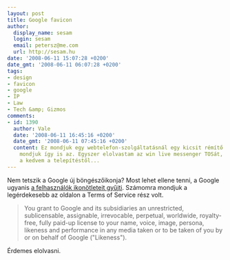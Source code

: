 ```yaml
---
layout: post
title: Google favicon
author:
  display_name: sesam
  login: sesam
  email: petersz@me.com
  url: http://sesam.hu
date: '2008-06-11 15:07:28 +0200'
date_gmt: '2008-06-11 06:07:28 +0200'
tags:
- design
- favicon
- google
- IP
- Law
- Tech &amp; Gizmos
comments:
- id: 1390
  author: Vale
  date: '2008-06-11 16:45:16 +0200'
  date_gmt: '2008-06-11 07:45:16 +0200'
  content: Ez mondjuk egy webtelefon-szolgáltatásnál egy kicsit rémítő kikötés lenne,
    mondjuk így is az. Egyszer elolvastam az win live messenger TOSát, és nagyon elvette
    a kedvem a telepítéstől...
---
```


Nem tetszik a Google új böngészőikonja? Most lehet ellene tenni, a Google ugyanis [a felhasználók ikonötleteit gyűjti](http://www.google.com/faviconideas). Számomra mondjuk a legérdekesebb az oldalon a Terms of Service rész volt.

> You grant to Google and its subsidiaries an unrestricted, sublicensable, assignable, irrevocable, perpetual, worldwide, royalty-free, fully paid-up license to your name, voice, image, persona, likeness and performance in any media taken or to be taken of you by or on behalf of Google ("Likeness").

Érdemes elolvasni.
